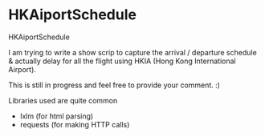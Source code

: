 # HKAiportSchedule
HKAiportSchedule

I am trying to write a show scrip to capture the arrival / departure schedule & actually delay for all the flight using HKIA (Hong Kong International Airport).

This is still in progress and feel free to provide your comment. :)

Libraries used are quite common 
* lxlm (for html parsing)
* requests (for making HTTP calls)
